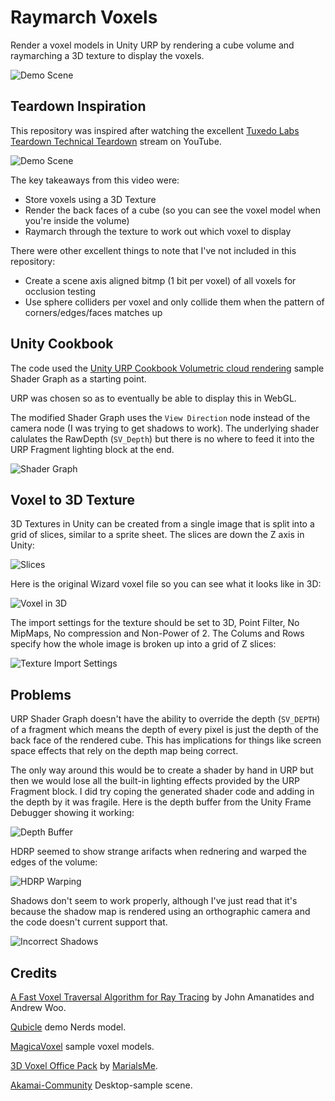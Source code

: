 # Raymarch Voxels 

Render a voxel models in Unity URP by rendering a cube volume and raymarching a 3D texture to display the voxels.

![Demo Scene](/Images/DemoScene.png)

## Teardown Inspiration

This repository was inspired after watching the excellent [Tuxedo Labs Teardown Technical Teardown](https://www.youtube.com/watch?v=0VzE8ROwC58) stream on YouTube.

![Demo Scene](/Images/Teardown_Key_Art_01.png)

The key takeaways from this video were:
- Store voxels using a 3D Texture
- Render the back faces of a cube (so you can see the voxel model when you're inside the volume)
- Raymarch through the texture to work out which voxel to display

There were other excellent things to note that I've not included in this repository:
- Create a scene axis aligned bitmp (1 bit per voxel) of all voxels for occlusion testing
- Use sphere colliders per voxel and only collide them when the pattern of corners/edges/faces matches up

## Unity Cookbook

The code used the [Unity URP Cookbook Volumetric cloud rendering](https://www.youtube.com/watch?v=hXYOlXVRRL8) sample Shader Graph as a starting point.

URP was chosen so as to eventually be able to display this in WebGL.

The modified Shader Graph uses the ```View Direction``` node instead of the camera node (I was trying to get shadows to work). The underlying shader calulates the RawDepth (```SV_Depth```) but there is no where to feed it into the URP Fragment lighting block at the end.

![Shader Graph](/Images/ShaderGraph.png)

## Voxel to 3D Texture

3D Textures in Unity can be created from a single image that is split into a grid of slices, similar to a sprite sheet. The slices are down the Z axis in Unity:

![Slices](/Images/WizardSlices.png)

Here is the original Wizard voxel file so you can see what it looks like in 3D:

![Voxel in 3D](/Images/Wizard.gif)

The import settings for the texture should be set to 3D, Point Filter, No MipMaps, No compression and Non-Power of 2. The Colums and Rows specify how the whole image is broken up into a grid of Z slices:

![Texture Import Settings](/Images/TextureImportSettings.png)

## Problems

URP Shader Graph doesn't have the ability to override the depth (```SV_DEPTH```) of a fragment which means the depth of every pixel is just the depth of the back face of the rendered cube. This has implications for things like screen space effects that rely on the depth map being correct.

The only way around this would be to create a shader by hand in URP but then we would lose all the built-in lighting effects provided by the URP Fragment block. I did try coping the generated shader code and adding in the depth by it was fragile. Here is the depth buffer from the Unity Frame Debugger showing it working:

![Depth Buffer](/Images/SV_DEPTH.png)

HDRP seemed to show strange arifacts when rednering and warped the edges of the volume:

![HDRP Warping](/Images/HDRP.png)

Shadows don't seem to work properly, although I've just read that it's because the shadow map is rendered using an orthographic camera and the code doesn't current support that.

![Incorrect Shadows](/Images/Shadows.png)

## Credits

[A Fast Voxel Traversal Algorithm for Ray Tracing](http://www.cse.yorku.ca/~amana/research/grid.pdf) by John Amanatides and Andrew Woo.

[Qubicle](https://store.steampowered.com/app/454550/Qubicle_Voxel_Editor/) demo Nerds model.

[MagicaVoxel](https://ephtracy.github.io/) sample voxel models.

[3D Voxel Office Pack](https://mariaisme.itch.io/3d-voxel-office) by [MarialsMe](https://mariaisme.itch.io/).

[Akamai-Community](https://github.com/Akamai-Community/inspiring-game-scenes) Desktop-sample scene.



